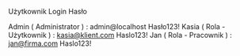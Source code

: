 Użytkownik                            Login             Hasło

Admin   ( Administrator )       : admin@localhost      Hasło123!
Kasia   ( Rola - Użytkownik )   : kasia@klient.com     Haslo123!
Jan     ( Rola - Pracownik )    : jan@firma.com        Haslo123!
